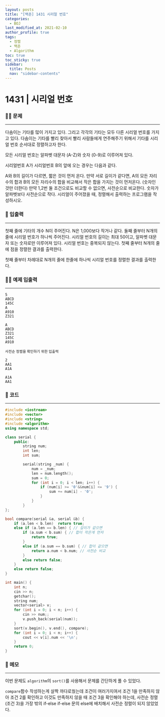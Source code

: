 ```yaml
---
layout: posts
title: "[백준] 1431 시리얼 번호"
categories:
  - BOJ
last_modified_at: 2021-02-10
author_profile: true
tags:
  - 정렬
  - 백준
  - Algorithm
toc: true
toc_sticky: true
sidebar:
  title: Posts
  nav: "sidebar-contents"
---
```


# 1431 | 시리얼 번호


### 🙋‍♀️ 문제

-----

다솜이는 기타를 많이 가지고 있다. 그리고 각각의 기타는 모두 다른 시리얼 번호를 가지고 있다. 다솜이는 기타를 빨리 찾아서 빨리 사람들에게 연주해주기 위해서 기타를 시리얼 번호 순서대로 정렬하고자 한다.

모든 시리얼 번호는 알파벳 대문자 (A-Z)와 숫자 (0-9)로 이루어져 있다.

시리얼번호 A가 시리얼번호 B의 앞에 오는 경우는 다음과 같다.

A와 B의 길이가 다르면, 짧은 것이 먼저 온다.
만약 서로 길이가 같다면, A의 모든 자리수의 합과 B의 모든 자리수의 합을 비교해서 작은 합을 가지는 것이 먼저온다. (숫자인 것만 더한다)
만약 1,2번 둘 조건으로도 비교할 수 없으면, 사전순으로 비교한다. 숫자가 알파벳보다 사전순으로 작다.
시리얼이 주어졌을 때, 정렬해서 출력하는 프로그램을 작성하시오.

### 🙌 입출력

-----

첫째 줄에 기타의 개수 N이 주어진다. N은 1,000보다 작거나 같다. 둘째 줄부터 N개의 줄에 시리얼 번호가 하나씩 주어진다. 시리얼 번호의 길이는 최대 50이고, 알파벳 대문자 또는 숫자로만 이루어져 있다. 시리얼 번호는 중복되지 않는다.
첫째 줄부터 N개의 줄에 점을 정렬한 결과를 출력한다.

첫째 줄부터 차례대로 N개의 줄에 한줄에 하나씩 시리얼 번호를 정렬한 결과를 출력한다.

### 🙋‍♂️ 예제 입출력

-----

```
5
ABCD
145C
A
A910
Z321
```

```
A
ABCD
Z321
145C
A910
```

<small>사전순 정렬을 확인하기 위한 입출력</small>

```
2
AA1
A1A
```

```
A1A
AA1
```

### 🚀 코드

-----

```c++
#include <iostream>
#include <vector>
#include <string>
#include <algorithm>
using namespace std;

class serial {
	public:
		string num;
		int len;
		int sum;

		serial(string _num) {
			num = _num;
			len = num.length();
			sum = 0;
			for (int i = 0; i < len; i++) {
				if (num[i] >= '0'&&num[i] <= '9') {
					sum += num[i] - '0';
				}
			}
		}
};

bool compare(serial &a, serial &b) {
	if (a.len < b.len)  return true;
	else if (a.len == b.len) { // 길이가 같으면
		if (a.sum < b.sum) { // 합이 작은게 먼저
			return true;
		}
		else if (a.sum == b.sum) { // 합이 같으면
			return a.num < b.num; // 사전순 비교
		}
		else return false;
	}
	else return false;
}

int main() {
	int n;
	cin >> n;
	getchar();
	string num;
	vector<serial> v;
	for (int i = 0; i < n; i++) {
		cin >> num;;
		v.push_back(serial(num));
	}
	sort(v.begin(), v.end(), compare);
	for (int i = 0; i < n; i++) {
		cout << v[i].num << '\n';
	}
	return 0;
}
```


### 🌠 메모

-----

이번 문제도 ```algorithm```의 ```sort()```를 사용해서 문제를 간단하게 풀 수 있었다.

```compare```함수 작성하는게 살짝 까다로웠는데 조건이 여러가지여서 조건 1을 만족하지 않아 조건 2를 확인하고 이것도 만족하지 않을 때 조건 3을 확인해야 하는데, 사전순 정렬(조건 3)을 가장 밖의 if-else if-else 문의 else에 배치해서 사전순 정렬이 되지 않았었다.
